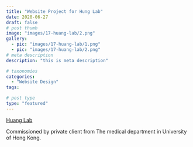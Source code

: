 ```yaml
---
title: "Website Project for Hung Lab"
date: 2020-06-27
draft: false
# post thumb
image: "images/17-huang-lab/2.png"
gallery:
  - pic: "images/17-huang-lab/1.png"
  - pic: "images/17-huang-lab/2.png"
# meta description
description: "this is meta description"

# taxonomies
categories: 
  - "Website Design"
tags:

# post type
type: "featured"
---
```

[Huang Lab](https://web.hku.hk/)

Commissioned by private client from The medical department in University of Hong Kong.


